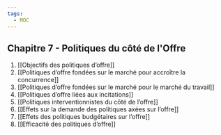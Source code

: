 ```yaml
---
tags:
  - MOC
---
```

## Chapitre 7 - Politiques du côté de l'Offre
1. [[Objectifs des politiques d’offre]]
2. [[Politiques d’offre fondées sur le marché pour accroître la concurrence]]
3. [[Politiques d’offre fondées sur le marché pour le marché du travail]]
4. [[Politiques d’offre liées aux incitations]]
5. [[Politiques interventionnistes du côté de l’offre]]
6. [[Effets sur la demande des politiques axées sur l’offre]]
7. [[Effets des politiques budgétaires sur l’offre]]
8. [[Efficacité des politiques d’offre]]